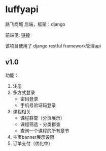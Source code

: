 # luffyapi
路飞商城 后端，框架：django

前端见: [链接](https://github.com/YANGMOXI)

该项目使用了 django restful framework管理api

## v1.0
功能：
1. 注册
2. 多方式登录
    * 密码登录
    * 手机号验证码登录
3. 课程相关
   * 课程群查（分页展示）
   * 课程筛选 - 分类群查
   * 查询一个课程的所有章节
4. 主页banner展示设限
5. 订单支付（优化中）
